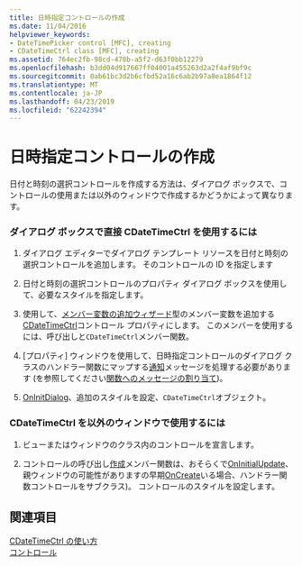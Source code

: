 ```yaml
---
title: 日時指定コントロールの作成
ms.date: 11/04/2016
helpviewer_keywords:
- DateTimePicker control [MFC], creating
- CDateTimeCtrl class [MFC], creating
ms.assetid: 764ec2fb-98cd-478b-a5f2-d63f0bb12279
ms.openlocfilehash: b3dd04d917667ff04001a455263d2a2f4af9bf9c
ms.sourcegitcommit: 0ab61bc3d2b6cfbd52a16c6ab2b97a8ea1864f12
ms.translationtype: MT
ms.contentlocale: ja-JP
ms.lasthandoff: 04/23/2019
ms.locfileid: "62242394"
---
```

# <a name="creating-the-date-and-time-picker-control"></a>日時指定コントロールの作成

日付と時刻の選択コントロールを作成する方法は、ダイアログ ボックスで、コントロールの使用または以外のウィンドウで作成するかどうかによって異なります。

### <a name="to-use-cdatetimectrl-directly-in-a-dialog-box"></a>ダイアログ ボックスで直接 CDateTimeCtrl を使用するには

1. ダイアログ エディターでダイアログ テンプレート リソースを日付と時刻の選択コントロールを追加します。 そのコントロールの ID を指定します

1. 日付と時刻の選択コントロールのプロパティ ダイアログ ボックスを使用して、必要なスタイルを指定します。

1. 使用して、[メンバー変数の追加ウィザード](../ide/adding-a-member-variable-visual-cpp.md)型のメンバー変数を追加する[CDateTimeCtrl](../mfc/reference/cdatetimectrl-class.md)コントロール プロパティにします。 このメンバーを使用するには、呼び出しと`CDateTimeCtrl`メンバー関数。

1. [プロパティ] ウィンドウを使用して、日時指定コントロールのダイアログ クラスのハンドラー関数にマップする[通知](../mfc/processing-notification-messages-in-date-and-time-picker-controls.md)メッセージを処理する必要があります (を参照してください[関数へのメッセージの割り当て](../mfc/reference/mapping-messages-to-functions.md))。

1. [OnInitDialog](../mfc/reference/cdialog-class.md#oninitdialog)、追加のスタイルを設定、`CDateTimeCtrl`オブジェクト。

### <a name="to-use-cdatetimectrl-in-a-nondialog-window"></a>CDateTimeCtrl を以外のウィンドウで使用するには

1. ビューまたはウィンドウのクラス内のコントロールを宣言します。

1. コントロールの呼び出し[作成](../mfc/reference/ctabctrl-class.md#create)メンバー関数は、おそらくで[OnInitialUpdate](../mfc/reference/cview-class.md#oninitialupdate)、親ウィンドウの可能性がありますの早期[OnCreate](../mfc/reference/cwnd-class.md#oncreate)いる場合、ハンドラー関数コントロールをサブクラス)。 コントロールのスタイルを設定します。

## <a name="see-also"></a>関連項目

[CDateTimeCtrl の使い方](../mfc/using-cdatetimectrl.md)<br/>
[コントロール](../mfc/controls-mfc.md)
